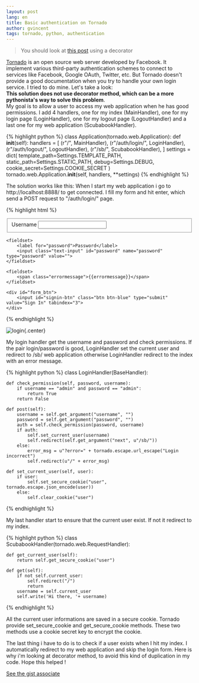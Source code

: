 ```yaml
---
layout: post
lang: en
title: Basic authentication on Tornado
author: gvincent
tags: tornado, python, authentication
---
```

<blockquote>
You should look at <a href="/2013/02/12/Basic-authentication-on-Tornado-with-a-decorator.html">this post</a> using a decorator</blockquote>
<p>
<a href="http://www.tornadoweb.org/">Tornado</a> is an open source web server developed by Facebook. It implement various third-party authentication schemes to connect to services like Facebook, Google OAuth, Twitter, etc. But Tornado doesn't provide a good documentation when you try to handle your own login service. I tried to do mine. Let's take a look:
<br>
<b>This solution does not use decorator method, which can be a more pythonista's way to solve this problem</b>.
<br>
My goal is to allow a user to access my web application when he has good permissions. I add 4 handlers, one for my index (MainHandler), one for my login page (LoginHandler), one for my logout page (LogoutHandler) and a last one for my web application (ScubabookHandler). 
</p>

{% highlight python %}
class Application(tornado.web.Application):
    def __init__(self):
        handlers = [
            (r"/", MainHandler),
            (r"/auth/login/", LoginHandler),
            (r"/auth/logout/", LogoutHandler),
            (r"/sb/", ScubabookHandler),
            ]
        settings = dict(
            template_path=Settings.TEMPLATE_PATH,
            static_path=Settings.STATIC_PATH,
            debug=Settings.DEBUG,
            cookie_secret=Settings.COOKIE_SECRET
            )
        tornado.web.Application.__init__(self, handlers, **settings)
{% endhighlight %}

The solution works like this:
When I start my web application i go to http://localhost:8888/ to get connected. I fill my form and hit enter, which send a POST request to "/auth/login/" page.

{% highlight html %}
<form action="/auth/login/" method="post" id="login_form">
    <fieldset>
        <label for="username">Username</label>
        <input class="text-input" id="username" name="username" type="text" value="">
    </fieldset>

    <fieldset>
        <label for="password">Password</label>
        <input class="text-input" id="password" name="password" type="password" value="">
    </fieldset>

    <fieldset>
        <span class="errormessage">{{errormessage}}</span>
    </fieldset>

    <div id="form_btn">
        <input id="signin-btn" class="btn btn-blue" type="submit" value="Sign In" tabindex="3">
    </div>
</form>
{% endhighlight %}

![login](https://lh5.googleusercontent.com/-nfy2GESHMmI/URYyQCgy_4I/AAAAAAAAK7U/FA33XlBrjto/s299/login.png){.center}

My login handler get the username and password and check permissions.
If the pair login/password is good, LoginHandler set the current user and redirect to /sb/ web application otherwise LoginHandler redirect to the index with an error message.

{% highlight python %}
class LoginHandler(BaseHandler):

    def check_permission(self, password, username):
        if username == "admin" and password == "admin":
            return True
        return False

    def post(self):
        username = self.get_argument("username", "")
        password = self.get_argument("password", "")
        auth = self.check_permission(password, username)
        if auth:
            self.set_current_user(username)
            self.redirect(self.get_argument("next", u"/sb/"))
        else:
            error_msg = u"?error=" + tornado.escape.url_escape("Login incorrect")
            self.redirect(u"/" + error_msg)

    def set_current_user(self, user):
        if user:
            self.set_secure_cookie("user", tornado.escape.json_encode(user))
        else:
            self.clear_cookie("user")
{% endhighlight %}

My last handler start to ensure that the current user exist. If not it redirect to my index.

{% highlight python %}
class ScubabookHandler(tornado.web.RequestHandler):

    def get_current_user(self):
        return self.get_secure_cookie("user")

    def get(self):
        if not self.current_user:
            self.redirect("/")
            return
        username = self.current_user
        self.write('Hi there, '+ username)
{% endhighlight %}

All the current user informations are saved in a secure cookie. Tornado provide set_secure_cookie and get_secure_cookie methods. These two methods use a cookie secret key to encrypt the cookie.

The last thing i have to do is to check if a user exists when I hit my index. I automatically redirect to my web application and skip the login form. Here is why i'm looking at decorator method, to avoid this kind of duplication in my code.
Hope this helped !

<a href="https://gist.github.com/guillaumevincent/4745647">See the gist associate</a>